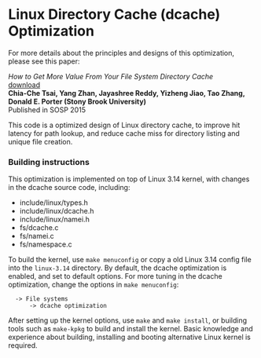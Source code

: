# Linux Directory Cache (dcache) Optimization

For more details about the principles and designs of this optimization, please
see this paper:

*How to Get More Value From Your File System Directory Cache*<br>
[download](http://www3.cs.stonybrook.edu/~porter/pubs/sosp15-final.pdf)<br>
**Chia-Che Tsai, Yang Zhan, Jayashree Reddy, Yizheng Jiao, Tao Zhang,
Donald E. Porter (Stony Brook University)**<br>
Published in SOSP 2015

This code is a optimized design of Linux directory cache, to improve hit latency
for path lookup, and reduce cache miss for directory listing and unique file
creation.

### Building instructions

This optimization is implemented on top of Linux 3.14 kernel, with changes in
the dcache source code, including:

* include/linux/types.h
* include/linux/dcache.h
* include/linux/namei.h
* fs/dcache.c
* fs/namei.c
* fs/namespace.c

To build the kernel, use `make menuconfig` or copy a old Linux 3.14 config file
into the `linux-3.14` directory. By default, the dcache optimization is enabled,
and set to default options. For more tuning in the dcache optimization, change
the options in `make menuconfig`:

```
  -> File systems
      -> dcache optimization
```

After setting up the kernel options, use `make` and `make install`, or building
tools such as `make-kpkg` to build and install the kernel. Basic knowledge and
experience about building, installing and booting alternative Linux kernel is
required.
